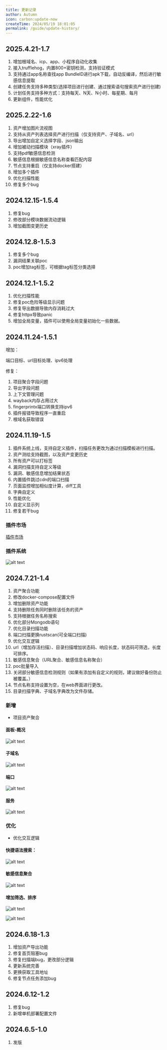 ```yaml
---
title: 更新记录
author: Autumn
icon: carbon:update-now
createTime: 2024/05/19 18:01:05
permalink: /guide/update-history/
---
```

## 2025.4.21-1.7
1. 增加根域名、icp、app、小程序自动化收集
2. 接入trufflehog，内置800+密钥检测，支持验证模式
3. 支持通过app名称查找app BundlelD进行apk下载，自动反编译，然后进行敏感信息提取
4. 创建任务支持多种类型(选择项目进行创建、通过搜索语句搜索资产进行创建)
5. 计划任务支持多种方式：支持每天、N天、N小时、每星期、每月
6. 更新组件，性能优化

## 2025.2.22-1.6
1. 资产增加图片流视图
2. 支持从资产列表选择资产进行扫描（仅支持资产、子域名、url）
3. 导出增加自定义选择字段、json输出
4. 增加被动扫描模块（xray插件）
6. 支持pdf敏感信息检测
7. 敏感信息根据敏感信息名称查看匹配内容
8. 节点支持重启（仅支持docker搭建）
9. 增加多个插件
10. 优化扫描性能
11. 修复多个bug

## 2024.12.15-1.5.4
1. 修复bug
2. 修改部分模块数据流动逻辑
3. 增加截图变更历史

## 2024.12.8-1.5.3
1. 修复多个bug
2. 漏洞结果关联poc
3. poc增加tag标签，可根据tag标签分类选择

## 2024.12.1-1.5.2
1. 优化扫描性能
2. 修复poc危险等级显示问题
3. 修复导出数据导致内存消耗过大
4. 修复httpx导致panic
5. 增加全局变量，插件可以使用全局变量初始化一些数据。

## 2024.11.24-1.5.1
增加：

端口目标、url目标处理、ipv6处理

修复：
1. 项目聚合字段问题
2. 导出字段问题
3. 上下文管理问题
4. wayback内存占用过大
5. fingerprintx端口转换支持ipv6
6. 插件报错导致程序一直重启
7. 根域名获取错误

## 2024.11.19-1.5
1. 插件系统上线，支持自定义插件，扫描任务更改为通过扫描模板进行扫描。
2. 资产测绘支持截图，以及资产变更历史
3. 所有资产可以打标签
3. 漏洞扫描支持自定义等级
4. 漏洞、敏感信息增加结果状态
5. 内置插件跳过cdn的端口扫描
6. 页面监控增加相似度计算，diff工具
7. 字典自定义
8. 性能优化
9. 自定义显示列
10. 修复若干bug

### 插件市场
[插件市场](https://plugin.scope-sentry.top/)

### 插件系统
![alt text](/images/plugin-cn.png)

## 2024.7.21-1.4
1. 资产聚合功能
2. 修改docker-compose配置文件
3. 增加删除资产功能
4. 支持删除任务同时删除该任务的资产
5. 支持根据任务名称搜索
6. 优化部分Mongodb语句
7. 优化目录扫描功能
8. 端口扫描更换rustscan(可全端口扫描)
9. 优化交互逻辑
10. url（增加存活扫描）、目录扫描增加状态码、响应长度，状态码可筛选，长度可排序。
11. 敏感信息聚合（URL聚合、敏感信息名称聚合）
12. poc批量导入
13. 关闭部分敏感信息检测规则（如果有添加有自定义的规则，建议做好备份防止被覆盖。）
14. 节点名称支持设置为空，在web界面进行更改。
15. 目录扫描字典、子域名字典改为文件存储。

### 新增
- 项目资产聚合

#### 面板-概况
![alt text](/images/project-dsh.png)

#### 子域名
![alt text](/images/project-subdomain.png)

#### 端口
![alt text](/images/project-port.png)

#### 服务
![alt text](/images/project-server.png)


### 优化
- 优化交互逻辑

#### 快捷语法搜索：
![alt text](/images/search.gif)

#### 敏感信息聚合
![alt text](/images/sns-cn.png)

#### 增加筛选、排序
![alt text](/images/url-cn.png)

![alt text](/images/dir-cn.png)




## 2024.6.18-1.3
1. 增加资产导出功能
2. 修复首页阻塞bug
3. 修复扫描端bug，更改部分逻辑
4. 更新系统完善
5. 更换获取工具地址
6. 修复节点任务添加bug


## 2024.6.12-1.2
1. 修复bug
2. 新增单机部署配置文件


## 2024.6.5-1.0

1. 发版